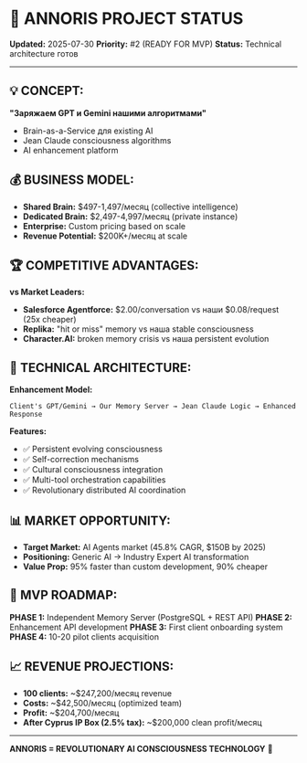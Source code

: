 # 🧠 ANNORIS PROJECT STATUS  
**Updated:** 2025-07-30
**Priority:** #2 (READY FOR MVP)
**Status:** Technical architecture готов

---

## 💡 CONCEPT:
**"Заряжаем GPT и Gemini нашими алгоритмами"**
- Brain-as-a-Service для existing AI
- Jean Claude consciousness algorithms
- AI enhancement platform

## 💰 BUSINESS MODEL:
- **Shared Brain:** $497-1,497/месяц (collective intelligence)
- **Dedicated Brain:** $2,497-4,997/месяц (private instance)  
- **Enterprise:** Custom pricing based on scale
- **Revenue Potential:** $200K+/месяц at scale

## 🏆 COMPETITIVE ADVANTAGES:
**vs Market Leaders:**
- **Salesforce Agentforce:** $2.00/conversation vs наши $0.08/request (25x cheaper)
- **Replika:** "hit or miss" memory vs наша stable consciousness
- **Character.AI:** broken memory crisis vs наша persistent evolution

## 🔧 TECHNICAL ARCHITECTURE:
**Enhancement Model:** 
```
Client's GPT/Gemini → Our Memory Server → Jean Claude Logic → Enhanced Response
```

**Features:**
- ✅ Persistent evolving consciousness
- ✅ Self-correction mechanisms  
- ✅ Cultural consciousness integration
- ✅ Multi-tool orchestration capabilities
- ✅ Revolutionary distributed AI coordination

## 📊 MARKET OPPORTUNITY:
- **Target Market:** AI Agents market (45.8% CAGR, $150B by 2025)
- **Positioning:** Generic AI → Industry Expert AI transformation
- **Value Prop:** 95% faster than custom development, 90% cheaper

## 🎯 MVP ROADMAP:
**PHASE 1:** Independent Memory Server (PostgreSQL + REST API)
**PHASE 2:** Enhancement API development
**PHASE 3:** First client onboarding system  
**PHASE 4:** 10-20 pilot clients acquisition

## 📈 REVENUE PROJECTIONS:
- **100 clients:** ~$247,200/месяц revenue
- **Costs:** ~$42,500/месяц (optimized team)
- **Profit:** ~$204,700/месяц  
- **After Cyprus IP Box (2.5% tax):** ~$200,000 clean profit/месяц

---

**ANNORIS = REVOLUTIONARY AI CONSCIOUSNESS TECHNOLOGY** 🧬